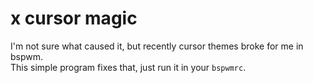 # x cursor magic
I'm not sure what caused it, but recently cursor themes broke for me in bspwm.  
This simple program fixes that, just run it in your `bspwmrc`.
